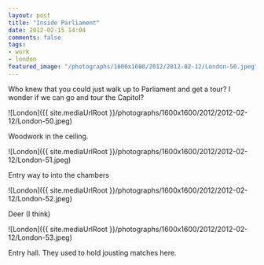 ```yaml
---
layout: post
title: "Inside Parliament"
date: 2012-02-15 14:04
comments: false
tags:
- work
- london
featured_image: "/photographs/1600x1600/2012/2012-02-12/London-50.jpeg"
---
```

Who knew that you could just walk up to Parliament and get a tour?  I wonder if we can go and tour the Capitol?

![London]({{ site.mediaUrlRoot }}/photographs/1600x1600/2012/2012-02-12/London-50.jpeg)


Woodwork in the ceiling.

![London]({{ site.mediaUrlRoot }}/photographs/1600x1600/2012/2012-02-12/London-51.jpeg)


Entry way to into the chambers

![London]({{ site.mediaUrlRoot }}/photographs/1600x1600/2012/2012-02-12/London-52.jpeg)


Deer (I think)

![London]({{ site.mediaUrlRoot }}/photographs/1600x1600/2012/2012-02-12/London-53.jpeg)


Entry hall.  They used to hold jousting matches here.
